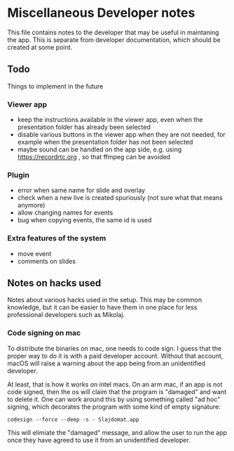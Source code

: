 # Miscellaneous Developer notes

This file contains notes to the developer that may be useful in maintaning the app. This is separate from developer documentation, which should be created at some point.

## Todo
Things to implement in the future

### Viewer app
- keep the instructions available in the viewer app, even when the presentation folder has already been selected
- disable various buttons in the viewer app when they are not needed, for example when the presentation folder has not been selected
- maybe sound can be handled on the app side, e.g. using https://recordrtc.org , so that ffmpeg can be avoided

### Plugin 
- error when same name for slide and overlay
- check when a new live is created spuriously (not sure what that means anymore)
- allow changing names for events
- bug when copying events, the same id is used


### Extra features of the system
- move event
- comments on slides









## Notes on hacks used 
Notes about various hacks used in the setup. This may be common knowledge, but it can be easier to have them in one place for less professional developers such as Mikolaj.

### Code signing on mac

To distribute the binaries on mac, one needs to code sign. I guess that the proper way to do it is with a paid developer account. Without that account, macOS will raise a warning about the app being from an unidentified developer.

At least, that is how it works on intel macs. On an arm mac, if an app is not code signed, then the os will claim that the program is "damaged" and want to delete it. One can work around this by using something called "ad hoc" signing, which decorates the program with some kind of empty signature: 

    codesign --force --deep -s - Slajdomat.app

This will elimiate the "damaged" message, and allow the user to run the app once they have agreed to use it from an unidentified developer. 
